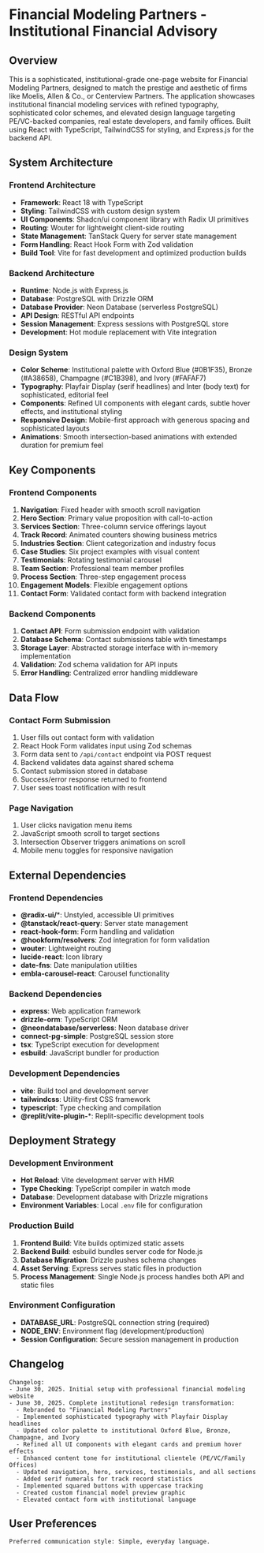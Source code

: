 # Financial Modeling Partners - Institutional Financial Advisory

## Overview

This is a sophisticated, institutional-grade one-page website for Financial Modeling Partners, designed to match the prestige and aesthetic of firms like Moelis, Allen & Co., or Centerview Partners. The application showcases institutional financial modeling services with refined typography, sophisticated color schemes, and elevated design language targeting PE/VC-backed companies, real estate developers, and family offices. Built using React with TypeScript, TailwindCSS for styling, and Express.js for the backend API.

## System Architecture

### Frontend Architecture
- **Framework**: React 18 with TypeScript
- **Styling**: TailwindCSS with custom design system
- **UI Components**: Shadcn/ui component library with Radix UI primitives
- **Routing**: Wouter for lightweight client-side routing
- **State Management**: TanStack Query for server state management
- **Form Handling**: React Hook Form with Zod validation
- **Build Tool**: Vite for fast development and optimized production builds

### Backend Architecture
- **Runtime**: Node.js with Express.js
- **Database**: PostgreSQL with Drizzle ORM
- **Database Provider**: Neon Database (serverless PostgreSQL)
- **API Design**: RESTful API endpoints
- **Session Management**: Express sessions with PostgreSQL store
- **Development**: Hot module replacement with Vite integration

### Design System
- **Color Scheme**: Institutional palette with Oxford Blue (#0B1F35), Bronze (#A38658), Champagne (#C1B398), and Ivory (#FAFAF7)
- **Typography**: Playfair Display (serif headlines) and Inter (body text) for sophisticated, editorial feel
- **Components**: Refined UI components with elegant cards, subtle hover effects, and institutional styling
- **Responsive Design**: Mobile-first approach with generous spacing and sophisticated layouts
- **Animations**: Smooth intersection-based animations with extended duration for premium feel

## Key Components

### Frontend Components
1. **Navigation**: Fixed header with smooth scroll navigation
2. **Hero Section**: Primary value proposition with call-to-action
3. **Services Section**: Three-column service offerings layout
4. **Track Record**: Animated counters showing business metrics
5. **Industries Section**: Client categorization and industry focus
6. **Case Studies**: Six project examples with visual content
7. **Testimonials**: Rotating testimonial carousel
8. **Team Section**: Professional team member profiles
9. **Process Section**: Three-step engagement process
10. **Engagement Models**: Flexible engagement options
11. **Contact Form**: Validated contact form with backend integration

### Backend Components
1. **Contact API**: Form submission endpoint with validation
2. **Database Schema**: Contact submissions table with timestamps
3. **Storage Layer**: Abstracted storage interface with in-memory implementation
4. **Validation**: Zod schema validation for API inputs
5. **Error Handling**: Centralized error handling middleware

## Data Flow

### Contact Form Submission
1. User fills out contact form with validation
2. React Hook Form validates input using Zod schemas
3. Form data sent to `/api/contact` endpoint via POST request
4. Backend validates data against shared schema
5. Contact submission stored in database
6. Success/error response returned to frontend
7. User sees toast notification with result

### Page Navigation
1. User clicks navigation menu items
2. JavaScript smooth scroll to target sections
3. Intersection Observer triggers animations on scroll
4. Mobile menu toggles for responsive navigation

## External Dependencies

### Frontend Dependencies
- **@radix-ui/***: Unstyled, accessible UI primitives
- **@tanstack/react-query**: Server state management
- **react-hook-form**: Form handling and validation
- **@hookform/resolvers**: Zod integration for form validation
- **wouter**: Lightweight routing
- **lucide-react**: Icon library
- **date-fns**: Date manipulation utilities
- **embla-carousel-react**: Carousel functionality

### Backend Dependencies
- **express**: Web application framework
- **drizzle-orm**: TypeScript ORM
- **@neondatabase/serverless**: Neon database driver
- **connect-pg-simple**: PostgreSQL session store
- **tsx**: TypeScript execution for development
- **esbuild**: JavaScript bundler for production

### Development Dependencies
- **vite**: Build tool and development server
- **tailwindcss**: Utility-first CSS framework
- **typescript**: Type checking and compilation
- **@replit/vite-plugin-***: Replit-specific development tools

## Deployment Strategy

### Development Environment
- **Hot Reload**: Vite development server with HMR
- **Type Checking**: TypeScript compiler in watch mode
- **Database**: Development database with Drizzle migrations
- **Environment Variables**: Local `.env` file for configuration

### Production Build
1. **Frontend Build**: Vite builds optimized static assets
2. **Backend Build**: esbuild bundles server code for Node.js
3. **Database Migration**: Drizzle pushes schema changes
4. **Asset Serving**: Express serves static files in production
5. **Process Management**: Single Node.js process handles both API and static files

### Environment Configuration
- **DATABASE_URL**: PostgreSQL connection string (required)
- **NODE_ENV**: Environment flag (development/production)
- **Session Configuration**: Secure session management in production

## Changelog

```
Changelog:
- June 30, 2025. Initial setup with professional financial modeling website
- June 30, 2025. Complete institutional redesign transformation:
  - Rebranded to "Financial Modeling Partners"
  - Implemented sophisticated typography with Playfair Display headlines
  - Updated color palette to institutional Oxford Blue, Bronze, Champagne, and Ivory
  - Refined all UI components with elegant cards and premium hover effects
  - Enhanced content tone for institutional clientele (PE/VC/Family Offices)
  - Updated navigation, hero, services, testimonials, and all sections
  - Added serif numerals for track record statistics
  - Implemented squared buttons with uppercase tracking
  - Created custom financial model preview graphic
  - Elevated contact form with institutional language
```

## User Preferences

```
Preferred communication style: Simple, everyday language.
```